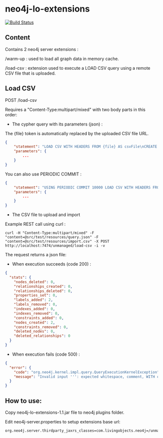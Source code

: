 neo4j-lo-extensions
===================
[![Build Status](https://api.travis-ci.org/livingobjects/neo4j-lo-extensions.png)](https://travis-ci.org/livingobjects/neo4j-lo-extensions)

## Content

Contains 2 neo4j server extensions :

/warm-up : used to load all graph data in memory cache.

/load-csv : extension used to execute a LOAD CSV query using a remote CSV file that is uploaded.

## Load CSV

POST /load-csv

Requires a "Content-Type:multipart/mixed" with two body parts in this order:

- The cypher query with its parameters (json) :

The {file} token is automatically replaced by the uploaded CSV file URL.

```json
{
    "statement": "LOAD CSV WITH HEADERS FROM {file} AS csvFile\nCREATE (n:Node)",
    "parameters": {
        ...
    }
}
```

You can also use PERIODIC COMMIT :

```json
{
    "statement": "USING PERIODIC COMMIT 10000 LOAD CSV WITH HEADERS FROM {file} AS csvFile\nCREATE (n:Node)",
    "parameters": {
        ...
    }
}
```

- The CSV file to upload and import

Example REST call using curl :

```shell
curl -H "Content-Type:multipart/mixed" -F "content=@src/test/resources/query.json" -F "content=@src/test/resources/import.csv" -X POST http://localhost:7474/unmanaged/load-csv -i -v
```

The request returns a json file:

- When execution succeeds (code 200) :

```json
{
  "stats": {
    "nodes_deleted": 0,
    "relationships_created": 0,
    "relationships_deleted": 0,
    "properties_set": 0,
    "labels_added": 2,
    "labels_removed": 0,
    "indexes_added": 0,
    "indexes_removed": 0,
    "constraints_added": 0,
    "nodes_created": 2,
    "constraints_removed": 0,
    "deleted_nodes": 0,
    "deleted_relationships": 0
  }
}
```

- When execution fails (code 500) :

```json
{
  "error": {
    "code": "org.neo4j.kernel.impl.query.QueryExecutionKernelException",
    "message": "Invalid input ''': expected whitespace, comment, WITH or FROM (line 1, column 10 (offset: 9))\n\"LOAD CSV 'file:/tmp/rep4588354198555724947tmp' AS csvFile\"\n          ^"
  }
}
```

## How to use:

Copy neo4j-lo-extensions-1.1.jar file to neo4j plugins folder.

Edit neo4j-server.properties to setup extensions base url:

```properties
org.neo4j.server.thirdparty_jaxrs_classes=com.livingobjects.neo4j=/unmanaged
```